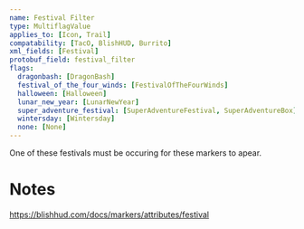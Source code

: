 ```yaml
---
name: Festival Filter
type: MultiflagValue
applies_to: [Icon, Trail]
compatability: [TacO, BlishHUD, Burrito]
xml_fields: [Festival]
protobuf_field: festival_filter
flags:
  dragonbash: [DragonBash]
  festival_of_the_four_winds: [FestivalOfTheFourWinds]
  halloween: [Halloween]
  lunar_new_year: [LunarNewYear]
  super_adventure_festival: [SuperAdventureFestival, SuperAdventureBox]
  wintersday: [Wintersday]
  none: [None]
---
```

One of these festivals must be occuring for these markers to apear.

Notes
=====
https://blishhud.com/docs/markers/attributes/festival
